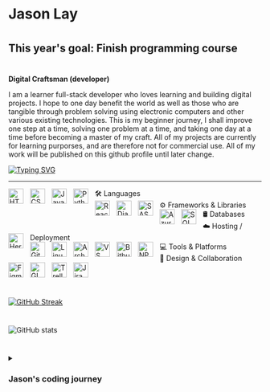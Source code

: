 # Jason Lay 

#
## This year's goal: Finish programming course 
#

**Digital Craftsman (developer)**

I am a learner full-stack developer who loves learning and building digital projects. I hope to one day benefit the world as well as those who are tangible through problem solving using electronic computers and other various existing technologies. This is my beginner journey, I shall improve one step at a time, solving one problem at a time, and taking one day at a time before becoming a master of my craft. All of my projects are currently for learning purporses, and are therefore not for commercial use. All of my work will be published on this github profile until later change. 

[![Typing SVG](https://readme-typing-svg.demolab.com?font=Fira+Code&pause=1000&width=435&lines=Always+learning;Full-Stack+Developer;One+step+at+a+time)](https://git.io/typing-svg)

--- 

🛠️ Languages
<img align="left" alt="HTML" width="30px" style="padding-right:10px;" src="https://cdn.jsdelivr.net/gh/devicons/devicon/icons/html5/html5-plain.svg" /> <img align="left" alt="CSS" width="30px" style="padding-right:10px;" src="https://cdn.jsdelivr.net/gh/devicons/devicon/icons/css3/css3-plain.svg" /> <img align="left" alt="JavaScript" width="30px" style="padding-right:10px;" src="https://cdn.jsdelivr.net/gh/devicons/devicon/icons/javascript/javascript-plain.svg" /> <img align="left" alt="Python" width="30px" style="padding-right:10px;" src="https://cdn.jsdelivr.net/gh/devicons/devicon/icons/python/python-plain.svg" /> <br/>
⚙️ Frameworks & Libraries
<img align="left" alt="React" width="30px" style="padding-right:10px;" src="https://cdn.jsdelivr.net/gh/devicons/devicon@latest/icons/react/react-original.svg" /> <img align="left" alt="Django" width="30px" style="padding-right:10px;" src="https://cdn.jsdelivr.net/gh/devicons/devicon@latest/icons/django/django-plain.svg" /> <img align="left" alt="SASS" width="30px" style="padding-right:10px;" src="https://cdn.jsdelivr.net/gh/devicons/devicon/icons/sass/sass-original.svg" /> <br/>
🛢️ Databases
<img align="left" alt="Azure SQL" width="30px" style="padding-right:10px;" src="https://cdn.jsdelivr.net/gh/devicons/devicon@latest/icons/azuresqldatabase/azuresqldatabase-original.svg" /> <img align="left" alt="SQL Developer" width="30px" style="padding-right:10px;" src="https://cdn.jsdelivr.net/gh/devicons/devicon@latest/icons/sqldeveloper/sqldeveloper-original.svg" /> <br/>
☁️ Hosting / Deployment
<img align="left" alt="Heroku" width="30px" style="padding-right:10px;" src="https://cdn.jsdelivr.net/gh/devicons/devicon@latest/icons/heroku/heroku-plain.svg" /> <br/>
💻 Tools & Platforms
<img align="left" alt="Git" width="30px" style="padding-right:10px;" src="https://cdn.jsdelivr.net/gh/devicons/devicon/icons/git/git-original.svg" /> <img align="left" alt="Linux" width="30px" style="padding-right:10px;" src="https://cdn.jsdelivr.net/gh/devicons/devicon/icons/linux/linux-original.svg" /> <img align="left" alt="Arch Linux" width="30px" style="padding-right:10px;" src="https://cdn.jsdelivr.net/gh/devicons/devicon@latest/icons/archlinux/archlinux-original.svg" /> <img align="left" alt="VS Code" width="30px" style="padding-right:10px;" src="https://cdn.jsdelivr.net/gh/devicons/devicon/icons/vscode/vscode-original.svg" /> <img align="left" alt="Bitbucket" width="30px" style="padding-right:10px;" src="https://cdn.jsdelivr.net/gh/devicons/devicon@latest/icons/bitbucket/bitbucket-original-wordmark.svg" /> <img align="left" alt="NPM" width="30px" style="padding-right:10px;" src="https://cdn.jsdelivr.net/gh/devicons/devicon/icons/npm/npm-original-wordmark.svg" /> <br/>
🎨 Design & Collaboration
<img align="left" alt="Figma" width="30px" style="padding-right:10px;" src="https://cdn.jsdelivr.net/gh/devicons/devicon/icons/figma/figma-original.svg" /> <img align="left" alt="GIMP" width="30px" style="padding-right:10px;" src="https://cdn.jsdelivr.net/gh/devicons/devicon/icons/gimp/gimp-original.svg" /> <img align="left" alt="Trello" width="30px" style="padding-right:10px;" src="https://cdn.jsdelivr.net/gh/devicons/devicon@latest/icons/trello/trello-original-wordmark.svg" /> <img align="left" alt="Jira" width="30px" style="padding-right:10px;" src="https://cdn.jsdelivr.net/gh/devicons/devicon@latest/icons/jira/jira-original-wordmark.svg" />


          
          

<br />

#
#

[![GitHub Streak](https://streak-stats.demolab.com?user=Beast-Code9999&theme=github-dark-blue)](https://git.io/streak-stats)

#

![GitHub stats](https://github-readme-stats.vercel.app/api?username=Beast-Code9999&show_icons=true&theme=algolia)

# 

<details>
 <summary><h3> Jason's coding journey </h3></summary>
    I finished highschool in December 2020 and I started my coding journey in 2021 but I soon dropped it and I was occupied with other problems and activities in life. In may 2022 I started my coding journey again and have loved it ever since. I plan to become a master of my craft, and this is only the beginning of my journey, stay tune for any update. 
</details>
